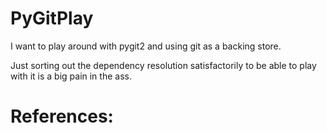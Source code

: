 PyGitPlay
=========

I want to play around with pygit2 and using git as a backing store.

Just sorting out the dependency resolution satisfactorily to be able to 
play with it is a big pain in the ass.

References:
===========
[0]: http://git-scm.com/book/en/Git-Tools-Submodules
[1]: https://github.com/libgit2/libgit2
[2]: https://deveo.com/blog/2013/06/19/your-git-repository-in-a-database-pluggable-backends-in-libgit2/
